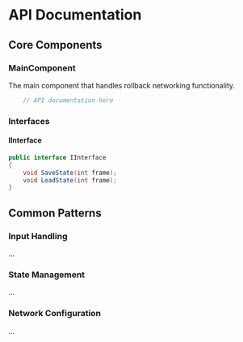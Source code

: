 ﻿# API Documentation

## Core Components

### MainComponent

The main component that handles rollback networking functionality.

```csharp
    // API documentation here
```

### Interfaces

#### IInterface
```csharp
public interface IInterface
{
    void SaveState(int frame);
    void LoadState(int frame);
}
```

## Common Patterns

### Input Handling
...

### State Management
...

### Network Configuration
...